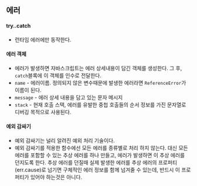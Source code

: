 ## 에러

#### try..catch

- 런타임 에러에만 동작한다.

#### 에러 객체

- 에러가 발생하면 자바스크립트는 에러 상세내용이 담긴 객체를 생성한다. 그 후, `catch`블록에 이 객체를 인수로 전달한다.
- `name` - 에러이름. 정의되지 않은 변수때문에 발생한 에러라면 `ReferenceError`가 이름이 된다.
- `message` - 에러 상세 내용을 담고 있는 문자 메시지
- `stack` - 현재 호출 스택, 에러를 유발한 중첩 호출들의 순서 정보를 가진 문자열로 디버깅 목적으로 사용된다.

#### 예외 감싸기

- 예외 감싸기는 널리 알려진 예외 처리 기술이다.
- 예외 감싸기를 적용한 함수에선 모든 에러를 종류별로 처리 하지 않는다.
  대신 모든 에러를 포함할 수 있는 추상 에러를 하나 만들고, 에러가 발생하면 이 추상 에러를 던지도록 한다. 추상 에러를 던질때 실제 발생한 에러를 추상 에러의 프로퍼티(err.cause)로 넘기면 구체적인 에러 정보를 함께 넘겨줄 수 있는데, 반드시 이 프로퍼티가 있어야 하는것은 아니다.
